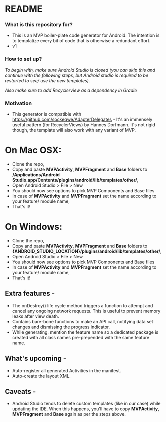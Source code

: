 # README #

### What is this repository for? ###

* This is an MVP boiler-plate code generator for Android. The intention is to templatize every bit of code that is otherwise a redundant effort.
* v1

### How to set up? ###

*To begin with, make sure Android Studio is closed (you can skip this and continue with the following steps, but Android studio is required to be restarted to see/ use the new templates).* 

*Also make sure to add Recyclerview as a dependency in Gradle*

### Motivation ###

* This generator is compatible with https://github.com/sockeqwe/AdapterDelegates - It's an immensely useful pattern (for RecyclerViews) by Hannes Dorfmann. It's not rigid though, the template will also work with any variant of MVP.

# On Mac OSX:

* Clone the repo,
* Copy and paste **MVPActivity**, **MVPFragment** and **Base** folders to **/Applications/Android Studio.app/Contents/plugins/android/lib/templates/other/**,
* Open Android Studio > File > New
* You should now see options to pick MVP Components and Base files 
* In case of **MVPActivity** and **MVPFragment** set the name according to your feature/ module name,
* That's it! 

# On Windows: 

* Clone the repo,
* Copy and paste **MVPActivity**, **MVPFragment** and **Base** folders to **{ANDROID_STUDIO_LOCATION}/plugins/android/lib/templates/other/**,
* Open Android Studio > File > New
* You should now see options to pick MVP Components and Base files 
* In case of  **MVPActivity** and **MVPFragment** set the name according to your feature/ module name,
* That's it!

## Extra features -

* The onDestroy() life cycle method triggers a function to attempt and cancel any ongoing network requests. This is useful to prevent memory leaks after view death.
* Contains bare-bone functions to make an API call, notifying data set changes and dismissing the progress indicator.
* While generating, mention the feature name so a dedicated package is created with all class names pre-prepended with the same feature name.

## What's upcoming -

* Auto-register all generated Activities in the manifest.
* Auto-create the layout XML.

## Caveats - 

* Android Studio tends to delete custom templates (like in our case) while updating the IDE. When this happens, you'll have to copy **MVPActivity**, **MVPFragment** and **Base** again as per the steps above.

